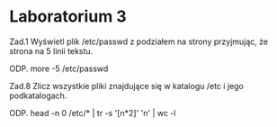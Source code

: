 # Laboratorium 3
Zad.1 Wyświetl plik /etc/passwd z podziałem na strony przyjmując, że strona na 5 linii tekstu.

ODP. more -5 /etc/passwd

Zad.8 Zlicz wszystkie pliki znajdujące się w katalogu /etc i jego podkatalogach. 

ODP. head -n 0 /etc/* | tr -s '[n*2]' 'n' | wc -l

